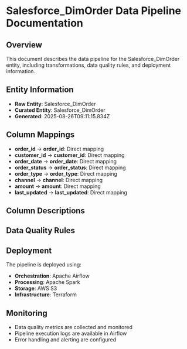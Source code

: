 # Salesforce_DimOrder Data Pipeline Documentation

## Overview
This document describes the data pipeline for the Salesforce_DimOrder entity, including transformations, data quality rules, and deployment information.

## Entity Information
- **Raw Entity**: Salesforce_DimOrder
- **Curated Entity**: Salesforce_DimOrder
- **Generated**: 2025-08-26T09:11:15.834Z

## Column Mappings
- **order_id** → **order_id**: Direct mapping
- **customer_id** → **customer_id**: Direct mapping
- **order_date** → **order_date**: Direct mapping
- **order_status** → **order_status**: Direct mapping
- **order_type** → **order_type**: Direct mapping
- **channel** → **channel**: Direct mapping
- **amount** → **amount**: Direct mapping
- **last_updated** → **last_updated**: Direct mapping

## Column Descriptions


## Data Quality Rules


## Deployment
The pipeline is deployed using:
- **Orchestration**: Apache Airflow
- **Processing**: Apache Spark
- **Storage**: AWS S3
- **Infrastructure**: Terraform

## Monitoring
- Data quality metrics are collected and monitored
- Pipeline execution logs are available in Airflow
- Error handling and alerting are configured